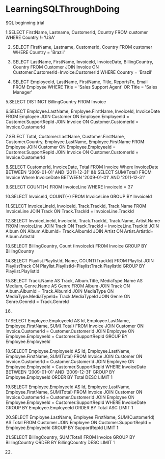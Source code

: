 # LearningSQLThroughDoing
SQL beginning trial

1.SELECT FirstName, Lastname, CustomerId, Country FROM customer
  WHERE Country !='USA'

2. SELECT FirstName, Lastname, CustomerId, Country FROM customer
   WHERE Country = 'Brazil'

3. SELECT LastName, FirstName, InvoiceId, InvoiceDate, BillingCountry, Country 
   FROM Customer JOIN Invoice ON Customer.CustomerId=Invoice.CustomerId 
   WHERE Country = 'Brazil'

4. SELECT EmployeeId, LastName, FirstName, Title, ReportsTo, Email
   FROM Employee
   WHERE Title = 'Sales Support Agent'
   OR Title = 'Sales Manager'

5.SELECT DISTINCT BillingCountry
  FROM Invoice

6.SELECT Employee.LastName, Employee.FirstName, InvoiceId, InvoiceDate
  FROM Employee 
  JOIN Customer ON Employee.EmployeeId = Customer.SupportRepId
  JOIN Invoice ON Customer.CustomerId = Invoice.CustomerId

7.SELECT Total, Customer.LastName, Customer.FirstName, Customer.Country, Employee.LastName, Employee.FirstName
  FROM Employee 
  JOIN Customer ON Employee.EmployeeId = Customer.SupportRepId
  JOIN Invoice ON Customer.CustomerId = Invoice.CustomerId

8.SELECT CustomerId, InvoiceDate, Total
  FROM Invoice
  Where InvoiceDate BETWEEN '2009-01-01' AND '2011-12-31'
  &&
  SELECT SUM(Total)
  FROM Invoice
  Where InvoiceDate BETWEEN '2009-01-01' AND '2011-12-31'
  
9.SELECT COUNT(*)
  FROM InvoiceLine
  WHERE InvoiceId = 37
  
10.SELECT InvoiceId, COUNT(*)
   FROM InvoiceLine
   GROUP BY InvoiceId
   
11.SELECT InvoiceLineId, InvoiceId, Track.TrackId, Track.Name
FROM InvoiceLine
JOIN Track
ON Track.TrackId = InvoiceLine.TrackId

12.SELECT InvoiceLineId, InvoiceId, Track.TrackId, Track.Name, Artist.Name
   FROM InvoiceLine
   JOIN Track
   ON Track.TrackId = InvoiceLine.TrackId
   JOIN Album
   ON Album.AlbumId= Track.AlbumId
   JOIN Artist
   ON Artist.ArtistId= Album.ArtistId

13.SELECT BillingCountry, Count (InvoiceId)
   FROM Invoice 
   GROUP BY BillingCountry

14.SELECT Playlist.PlaylistId, Name, COUNT(TrackId)
   FROM Playlist
   JOIN PlaylistTrack
   ON Playlist.PlaylistId=PlaylistTrack.PlaylistId
   GROUP BY Playlist.PlaylistId
  
15.SELECT Track.Name AS Track, Album.Title, MediaType.Name AS Medium, Genre.Name AS Genre
   FROM Album
   JOIN Track
   ON Album.AlbumId  = Track.AlbumId
   JOIN MediaType
   ON MediaType.MediaTypeId= Track.MediaTypeId
   JOIN Genre
   ON Genre.GenreId = Track.GenreId   

16.

17.SELECT Employee.EmployeeId AS Id, Employee.LastName, Employee.FirstName, SUM( Total)
FROM Invoice
JOIN Customer
ON Invoice.CustomerId = Customer.CustomerId
JOIN Employee
ON Employee.EmployeeId = Customer.SupportRepId
GROUP BY Employee.EmployeeId

18.SELECT Employee.EmployeeId AS Id, Employee.LastName, Employee.FirstName, SUM(Total)
FROM Invoice JOIN Customer 
ON Invoice.CustomerId = Customer.CustomerId 
JOIN Employee
ON Employee.EmployeeId = Customer.SupportRepId 
WHERE InvoiceDate 
BETWEEN '2009-01-01' AND '2009-12-31' 
GROUP BY Employee.EmployeeId
ORDER BY Total DESC LIMIT 1


19.SELECT Employee.EmployeeId AS Id, Employee.LastName, Employee.FirstName, SUM(Total)
FROM Invoice JOIN Customer 
ON Invoice.CustomerId = Customer.CustomerId 
JOIN Employee
ON Employee.EmployeeId = Customer.SupportRepId 
WHERE InvoiceDate 
GROUP BY Employee.EmployeeId
ORDER BY Total ASC LIMIT 1

20.SELECT Employee.LastName, Employee.FirstName, SUM(CustomerId) AS Total 
FROM Customer
JOIN Employee ON Customer.SupportRepId = Employee.EmployeeId
GROUP BY SupportRepId LIMIT 1

21.SELECT BillingCountry, SUM(Total)
FROM Invoice
GROUP BY BillingCountry
ORDER BY BillingCountry DESC LIMIT 1

22.
